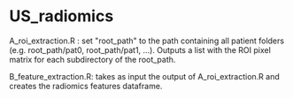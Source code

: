 # US_radiomics

A_roi_extraction.R : set "root_path" to the path containing all patient folders (e.g. root_path/pat0, root_path/pat1, ...). Outputs a list with the ROI pixel matrix for each subdirectory of the root_path.

B_feature_extraction.R: takes as input the output of A_roi_extraction.R and creates the radiomics features dataframe.